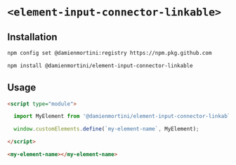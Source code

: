 # `<element-input-connector-linkable>`

## Installation

```sh
npm config set @damienmortini:registry https://npm.pkg.github.com

npm install @damienmortini/element-input-connector-linkable
```

## Usage
```html
<script type="module">

  import MyElement from '@damienmortini/element-input-connector-linkable';

  window.customElements.define(`my-element-name`, MyElement);

</script>

<my-element-name></my-element-name>
```
